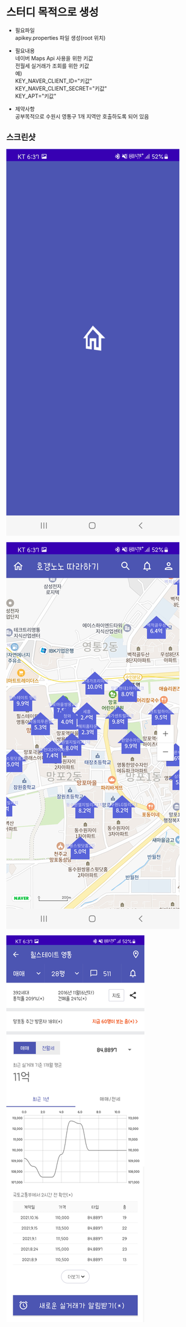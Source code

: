# 스터디 목적으로 생성
- 필요파일   
apikey.properties 파일 생성(root 위치)   

- 필요내용   
네이버 Maps Api 사용을 위한 키값   
전월세 실거래가 조회를 위한 키값   
예)  
KEY_NAVER_CLIENT_ID="키값"  
KEY_NAVER_CLIENT_SECRET="키값"  
KEY_APT="키값"  

- 제약사항  
공부목적으로 수원시 영통구 1개 지역만 호출하도록 되어 있음

## 스크린샷
![스크린샷1](/Screenshot_1.jpg)

![스크린샷2](/Screenshot_2.jpg)

![스크린샷3](/Screenshot_3.jpg)

